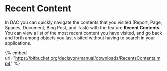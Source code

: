 # Recent Content

In DAC you can quickly navigate the contents that you visited \(Report, Page, Spaces, Document, Blog Post, and Task\) with the feature **Recent Contents**. You can view a list of the most recent content you have visited, and go back and forth among objects you last visited without having to search in your applications.



{% embed url="https://bitbucket.org/decisyon/manual/downloads/RecentsContents.mp4" %}







